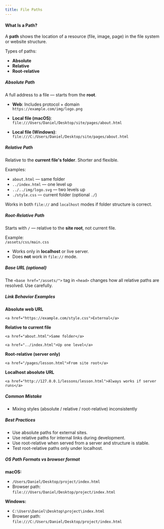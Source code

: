 ```yaml
---
title: File Paths
---
```


#### What Is a Path?

A **path** shows the location of a resource (file, image, page) in the file system or website structure.

Types of paths:
- **Absolute**
- **Relative**
- **Root-relative**

##### Absolute Path

A full address to a file — starts from the **root**.

- **Web**: Includes protocol + domain  
  `https://example.com/img/logo.png`

- **Local file (macOS)**:  
  `file:///Users/Daniel/Desktop/site/pages/about.html`

- **Local file (Windows)**:  
  `file:///C:/Users/Daniel/Desktop/site/pages/about.html`


##### Relative Path

Relative to the **current file's folder**. Shorter and flexible.

Examples:
- `about.html` — same folder  
- `../index.html` — one level up  
- `../../img/logo.svg` — two levels up  
- `./style.css` — current folder (optional `./`)

Works in both `file://` and `localhost` modes if folder structure is correct.

##### Root-Relative Path

Starts with `/` — relative to the **site root**, not current file.

Example:  
`/assets/css/main.css`

- Works only in **localhost** or live server.  
- Does **not** work in `file://` mode.

##### Base URL (optional)

The `<base href="/assets/">` tag in `<head>` changes how all relative paths are resolved. Use carefully.


##### Link Behavior Examples

**Absolute web URL**

`<a href="https://example.com/style.css">External</a>`


**Relative to current file**

`<a href="about.html">Same folder</a>`

`<a href="../index.html">Up one level</a>`


**Root-relative (server only)**

`<a href="/pages/lesson.html">From site root</a>`

**Localhost absolute URL**

`<a href="http://127.0.0.1/lessons/lesson.html">Always works if server runs</a>`

##### Common Mistake

- Mixing styles (absolute / relative / root-relative) inconsistently  


##### Best Practices

- Use absolute paths for external sites.  
- Use relative paths for internal links during development.  
- Use root-relative when served from a server and structure is stable.  
- Test root-relative paths only under localhost.


##### OS Path Formats vs browser format

**macOS:**
- `/Users/Daniel/Desktop/project/index.html`  
- Browser path:  
  `file:///Users/Daniel/Desktop/project/index.html`

**Windows:**
- `C:\Users\Daniel\Desktop\project\index.html`  
- Browser path:  
  `file:///C:/Users/Daniel/Desktop/project/index.html`